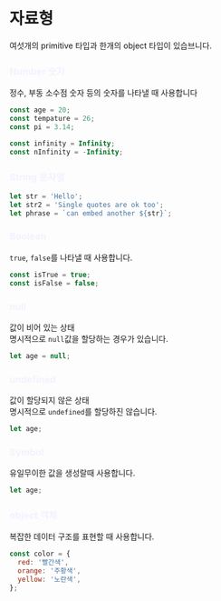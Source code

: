 # 자료형

여섯개의 primitive 타입과 한개의 object 타입이 있습브니다.

### <span style="color:#f5f0ff" > Number 숫자 </span>

정수, 부동 소수점 숫자 등의 숫자를 나타낼 때 사용합니다

```js
const age = 20;
const tempature = 26;
const pi = 3.14;

const infinity = Infinity;
const nInfinity = -Infinity;
```

### <span style="color:#f5f0ff" > String 문자열 </span>

```js
let str = 'Hello';
let str2 = 'Single quotes are ok too';
let phrase = `can embed another ${str}`;
```

### <span style="color:#f5f0ff" > Boolean </span>

`true`, `false`를 나타낼 때 사용합니다.

```js
const isTrue = true;
const isFalse = false;
```

### <span style="color:#f5f0ff" > null </span>

값이 비어 있는 상태<br/>
명시적으로 `null`값을 할당하는 경우가 있습니다.

```js
let age = null;
```

### <span style="color:#f5f0ff" > undefined </span>

값이 할당되지 않은 상태<br/>
명시적으로 `undefined`를 할당하진 않습니다.

```js
let age;
```

### <span style="color:#f5f0ff" > Symbol </span>

유일무이한 값을 생성랄때 사용합니다.

```js
let age;
```

### <span style="color:#f5f0ff" > object 객체 </span>

복잡한 데이터 구조를 표현할 때 사용합니다.

```js
const color = {
  red: '빨간색',
  orange: '주황색',
  yellow: '노란색',
};
```
